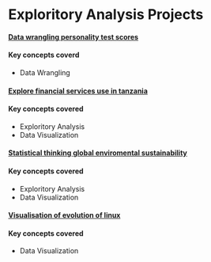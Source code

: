 # Exploritory Analysis Projects

#### [Data wrangling personality test scores](https://github.com/Bubbablack/Portfolio/tree/main/Exploritory_analysis_projects/Data-wrangling-personality-test-scores)

#### Key concepts coverd
* Data Wrangling

#### [Explore financial services use in tanzania](https://github.com/Bubbablack/Portfolio/tree/main/Exploritory_analysis_projects/Explore-financial-services-use-in-tanzania)

#### Key concepts covered
* Exploritory Analysis
* Data Visualization

#### [Statistical thinking global enviromental sustainability](https://github.com/Bubbablack/Portfolio/tree/main/Exploritory_analysis_projects/Statistical-thinking-global-enviromental-sustainability)

#### Key concepts covered
* Exploritory Analysis
* Data Visualization

#### [Visualisation of evolution of linux](https://github.com/Bubbablack/Portfolio/tree/main/Exploritory_analysis_projects/Visualisation-of-evolution-of-linux)

#### Key concepts covered
* Data Visualization
